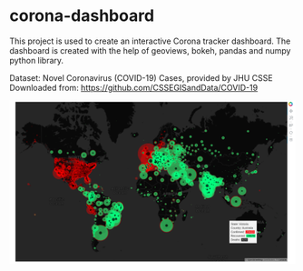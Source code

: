 # corona-dashboard
This project is used to create an interactive Corona tracker dashboard. The dashboard is created with the help of geoviews, bokeh, pandas and numpy python library.

Dataset: Novel Coronavirus (COVID-19) Cases, provided by JHU CSSE
Downloaded from: https://github.com/CSSEGISandData/COVID-19



![Loading Dashboard Screenshot](screenshot/dashboard.png?raw=true "Dashboard")
